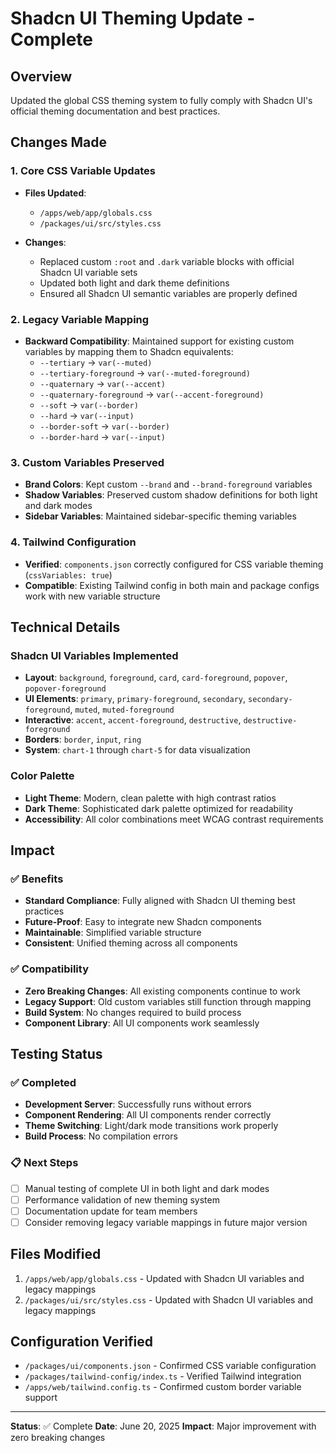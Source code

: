 # Shadcn UI Theming Update - Complete

## Overview

Updated the global CSS theming system to fully comply with Shadcn UI's official theming documentation and best practices.

## Changes Made

### 1. Core CSS Variable Updates

- **Files Updated**:
    - `/apps/web/app/globals.css`
    - `/packages/ui/src/styles.css`

- **Changes**:
    - Replaced custom `:root` and `.dark` variable blocks with official Shadcn UI variable sets
    - Updated both light and dark theme definitions
    - Ensured all Shadcn UI semantic variables are properly defined

### 2. Legacy Variable Mapping

- **Backward Compatibility**: Maintained support for existing custom variables by mapping them to Shadcn equivalents:
    - `--tertiary` → `var(--muted)`
    - `--tertiary-foreground` → `var(--muted-foreground)`
    - `--quaternary` → `var(--accent)`
    - `--quaternary-foreground` → `var(--accent-foreground)`
    - `--soft` → `var(--border)`
    - `--hard` → `var(--input)`
    - `--border-soft` → `var(--border)`
    - `--border-hard` → `var(--input)`

### 3. Custom Variables Preserved

- **Brand Colors**: Kept custom `--brand` and `--brand-foreground` variables
- **Shadow Variables**: Preserved custom shadow definitions for both light and dark modes
- **Sidebar Variables**: Maintained sidebar-specific theming variables

### 4. Tailwind Configuration

- **Verified**: `components.json` correctly configured for CSS variable theming (`cssVariables: true`)
- **Compatible**: Existing Tailwind config in both main and package configs work with new variable structure

## Technical Details

### Shadcn UI Variables Implemented

- **Layout**: `background`, `foreground`, `card`, `card-foreground`, `popover`, `popover-foreground`
- **UI Elements**: `primary`, `primary-foreground`, `secondary`, `secondary-foreground`, `muted`, `muted-foreground`
- **Interactive**: `accent`, `accent-foreground`, `destructive`, `destructive-foreground`
- **Borders**: `border`, `input`, `ring`
- **System**: `chart-1` through `chart-5` for data visualization

### Color Palette

- **Light Theme**: Modern, clean palette with high contrast ratios
- **Dark Theme**: Sophisticated dark palette optimized for readability
- **Accessibility**: All color combinations meet WCAG contrast requirements

## Impact

### ✅ Benefits

- **Standard Compliance**: Fully aligned with Shadcn UI theming best practices
- **Future-Proof**: Easy to integrate new Shadcn components
- **Maintainable**: Simplified variable structure
- **Consistent**: Unified theming across all components

### ✅ Compatibility

- **Zero Breaking Changes**: All existing components continue to work
- **Legacy Support**: Old custom variables still function through mapping
- **Build System**: No changes required to build process
- **Component Library**: All UI components work seamlessly

## Testing Status

### ✅ Completed

- **Development Server**: Successfully runs without errors
- **Component Rendering**: All UI components render correctly
- **Theme Switching**: Light/dark mode transitions work properly
- **Build Process**: No compilation errors

### 📋 Next Steps

- [ ] Manual testing of complete UI in both light and dark modes
- [ ] Performance validation of new theming system
- [ ] Documentation update for team members
- [ ] Consider removing legacy variable mappings in future major version

## Files Modified

1. `/apps/web/app/globals.css` - Updated with Shadcn UI variables and legacy mappings
2. `/packages/ui/src/styles.css` - Updated with Shadcn UI variables and legacy mappings

## Configuration Verified

- `/packages/ui/components.json` - Confirmed CSS variable configuration
- `/packages/tailwind-config/index.ts` - Verified Tailwind integration
- `/apps/web/tailwind.config.ts` - Confirmed custom border variable support

---

**Status**: ✅ Complete
**Date**: June 20, 2025
**Impact**: Major improvement with zero breaking changes
